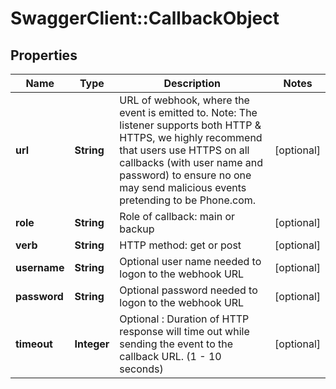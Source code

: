 # SwaggerClient::CallbackObject

## Properties
Name | Type | Description | Notes
------------ | ------------- | ------------- | -------------
**url** | **String** | URL of webhook, where the event is emitted to. Note: The listener supports both HTTP &amp; HTTPS, we highly recommend that users use HTTPS on all callbacks (with user name and password) to ensure no one may send malicious events pretending to be Phone.com. | [optional] 
**role** | **String** | Role of callback: main or backup | [optional] 
**verb** | **String** | HTTP method: get or post | [optional] 
**username** | **String** | Optional user name needed to logon to the webhook URL | [optional] 
**password** | **String** | Optional password needed to logon to the webhook URL | [optional] 
**timeout** | **Integer** | Optional : Duration of HTTP response will time out while sending the event to the callback URL. (1 - 10 seconds) | [optional] 


